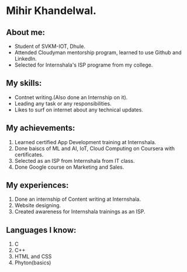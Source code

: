 # Mihir Khandelwal.
## About me:
- Student of SVKM-IOT, Dhule.
- Attended Cloudyman mentorship program, learned to use Github and LinkedIn. 
- Selected for Internshala's ISP programe from my college.

## My skills:
- Contnet writing.(Also done an Internship on it).
- Leading any task or any responsibilities.
- Likes to surf on internet about any technical updates.

## My achievements:
1. Learned certified App Development training at Internshala.
2. Done baiscs of ML and AI, IoT, Cloud Computing on Coursera with certificates.
3. Selected as an ISP from Internshala from IT class.
4. Done Google course on Marketing and Sales.

## My experiences:
1. Done an internship of Content writing at Internshala. 
2. Website designing.
3. Created awareness for Internshala trainings as an ISP.

## Languages I know:
1. C
2. C++
3. HTML and CSS
4. Phyton(basics)
